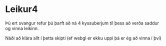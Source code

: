 # Leikur4

Þú ert svangur refur þú þarft að ná 4 kyssuberjum til þess að verða saddur og vinna leikinn.

Náði að klára allt í þetta skipti (ef webgl er ekku uppi þá er ég að vinna í því)
